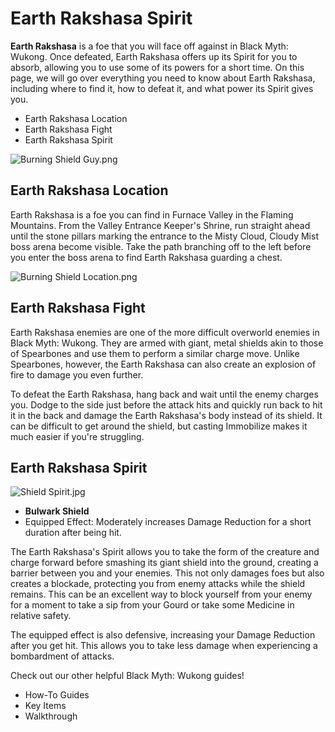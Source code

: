 # Earth Rakshasa Spirit

**Earth Rakshasa** is a foe that you will face off against in Black Myth: Wukong. Once defeated, Earth Rakshasa offers up its Spirit for you to absorb, allowing you to use some of its powers for a short time. On this page, we will go over everything you need to know about Earth Rakshasa, including where to find it, how to defeat it, and what power its Spirit gives you. 

  * Earth Rakshasa Location
  * Earth Rakshasa Fight
  * Earth Rakshasa Spirit

![Burning Shield Guy.png](https://oyster.ignimgs.com/mediawiki/apis.ign.com/black-myth-wukong/6/6a/Burning_Shield_Guy.png)

## Earth Rakshasa Location

Earth Rakshasa is a foe you can find in Furnace Valley in the Flaming Mountains. From the Valley Entrance Keeper's Shrine, run straight ahead until the stone pillars marking the entrance to the Misty Cloud, Cloudy Mist boss arena become visible. Take the path branching off to the left before you enter the boss arena to find Earth Rakshasa guarding a chest. 

![Burning Shield Location.png](https://oyster.ignimgs.com/mediawiki/apis.ign.com/black-myth-wukong/3/35/Burning_Shield_Location.png)

## Earth Rakshasa Fight

Earth Rakshasa enemies are one of the more difficult overworld enemies in Black Myth: Wukong. They are armed with giant, metal shields akin to those of Spearbones and use them to perform a similar charge move. Unlike Spearbones, however, the Earth Rakshasa can also create an explosion of fire to damage you even further. 

To defeat the Earth Rakshasa, hang back and wait until the enemy charges you. Dodge to the side just before the attack hits and quickly run back to hit it in the back and damage the Earth Rakshasa's body instead of its shield. It can be difficult to get around the shield, but casting Immobilize makes it much easier if you're struggling. 

## Earth Rakshasa Spirit

![Shield Spirit.jpg](https://oyster.ignimgs.com/mediawiki/apis.ign.com/black-myth-wukong/9/9e/Shield_Spirit.jpg)

  * **Bulwark Shield**
  * Equipped Effect: Moderately increases Damage Reduction for a short duration after being hit. 

The Earth Rakshasa's Spirit allows you to take the form of the creature and charge forward before smashing its giant shield into the ground, creating a barrier between you and your enemies. This not only damages foes but also creates a blockade, protecting you from enemy attacks while the shield remains. This can be an excellent way to block yourself from your enemy for a moment to take a sip from your Gourd or take some Medicine in relative safety. 

The equipped effect is also defensive, increasing your Damage Reduction after you get hit. This allows you to take less damage when experiencing a bombardment of attacks. 

Check out our other helpful Black Myth: Wukong guides! 

  * How-To Guides
  * Key Items
  * Walkthrough

